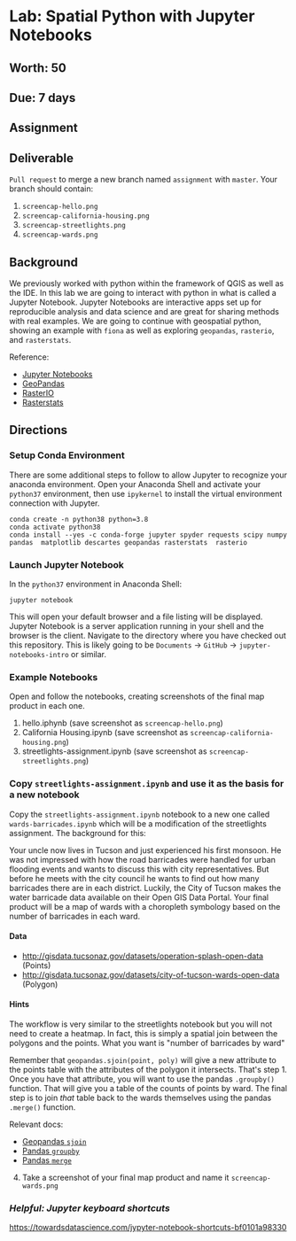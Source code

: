 # Lab: Spatial Python with Jupyter Notebooks
## Worth: 50
## Due: 7 days
## Assignment

## Deliverable
`Pull request` to merge a new branch named `assignment` with `master`. Your branch should contain:
1. `screencap-hello.png`
2. `screencap-california-housing.png`
3. `screencap-streetlights.png`
4. `screencap-wards.png`

## Background
We previously worked with python within the framework of QGIS as well as the IDE. In this lab we are going to interact with python in what is called a Jupyter Notebook. Jupyter Notebooks are interactive apps set up for reproducible analysis and data science and are great for sharing methods with real examples. We are going to continue with geospatial python, showing an example with `fiona` as well as exploring `geopandas`, `rasterio`, and `rasterstats`.

Reference:
- [Jupyter Notebooks](https://jupyter.org/)
- [GeoPandas](http://geopandas.org/)
- [RasterIO](https://rasterio.readthedocs.io/en/stable/)
- [Rasterstats](https://pythonhosted.org/rasterstats/)

## Directions
### Setup Conda Environment
There are some additional steps to follow to allow Jupyter to recognize your anaconda environment. Open your Anaconda Shell and activate your `python37` environment, then use `ipykernel` to install the virtual environment connection with Jupyter. 

```
conda create -n python38 python=3.8
conda activate python38
conda install --yes -c conda-forge jupyter spyder requests scipy numpy pandas  matplotlib descartes geopandas rasterstats  rasterio 
```

### Launch Jupyter Notebook
In the `python37` environment in Anaconda Shell:
```
jupyter notebook
```
This will open your default browser and a file listing will be displayed. Jupyter Notebook is a server application running in your shell and the browser is the client. Navigate to the directory where you have checked out this repository. This is likely going to be `Documents` -> `GitHub` -> `jupyter-notebooks-intro` or similar.

### Example Notebooks
Open and follow the notebooks, creating screenshots of the final map product in each one. 
1. hello.iphynb (save screenshot as `screencap-hello.png`)
2. California Housing.ipynb (save screenshot as `screencap-california-housing.png`)
3. streetlights-assignment.ipynb (save screenshot as `screencap-streetlights.png`)

### Copy `streetlights-assignment.ipynb` and use it as the basis for a new notebook
Copy the `streetlights-assignment.ipynb` notebook to a new one called `wards-barricades.ipynb` which will be a 
modification of the streetlights assignment. The background for this:

Your uncle now lives in Tucson and just experienced his first monsoon. He was not impressed with how the road
barricades were handled for urban flooding events and wants to discuss this with city representatives. But before
he meets with the city council he wants to find out how many barricades there are in each district. Luckily, the
City of Tucson makes the water barricade data available on their Open GIS Data Portal. Your final product will be a map
of wards with a choropleth symbology based on the number of barricades in each ward.

#### Data
- http://gisdata.tucsonaz.gov/datasets/operation-splash-open-data (Points)
- http://gisdata.tucsonaz.gov/datasets/city-of-tucson-wards-open-data (Polygon)

#### Hints
The workflow is very similar to the streetlights notebook but you will not need to create a heatmap. In fact, this
is simply a spatial join between the polygons and the points. What you want is "number of barricades by ward"

Remember that `geopandas.sjoin(point, poly)` will give a new attribute to the points table with the attributes of the polygon it intersects. That's step 1. Once you have that attribute, you will want to use the pandas `.groupby()` function. That will give you a table of the counts of points by ward. The final step is to join _that_ table back to the wards themselves using the pandas `.merge()` function. 

Relevant docs:
- [Geopandas `sjoin`](http://geopandas.org/reference/geopandas.sjoin.html)
- [Pandas `groupby`](https://pandas.pydata.org/pandas-docs/stable/reference/api/pandas.core.groupby.GroupBy.count.html)
- [Pandas `merge`](https://pandas.pydata.org/pandas-docs/stable/reference/api/pandas.DataFrame.merge.html#pandas.DataFrame.merge)

4. Take a screenshot of your final map product and name it `screencap-wards.png`

### _Helpful: Jupyter keyboard shortcuts_
https://towardsdatascience.com/jypyter-notebook-shortcuts-bf0101a98330
